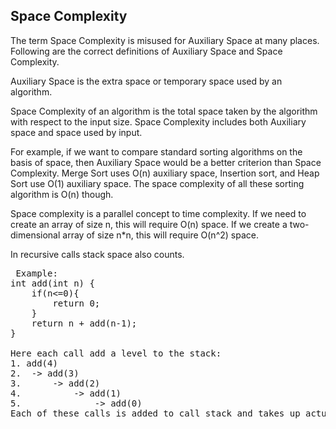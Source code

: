 ## Space Complexity
The term Space Complexity is misused for Auxiliary Space at many places. Following are the correct definitions of Auxiliary Space and Space Complexity.

Auxiliary Space is the extra space or temporary space used by an algorithm.

Space Complexity of an algorithm is the total space taken by the algorithm with respect to the input size. Space Complexity includes both Auxiliary space and space used by input.

For example, if we want to compare standard sorting algorithms on the basis of space, then Auxiliary Space would be a better criterion than Space Complexity. Merge Sort uses O(n) auxiliary space, Insertion sort, and Heap Sort use O(1) auxiliary space. The space complexity of all these sorting algorithm is O(n) though.

Space complexity is a parallel concept to time complexity. If we need to create an array of size n, this will require O(n) space. If we create a two-dimensional array of size n*n, this will require O(n^2) space.

In recursive calls stack space also counts.
<pre> Example:
int add(int n) {
    if(n<=0){
        return 0;
    }
    return n + add(n-1);
}

Here each call add a level to the stack:
1. add(4)
2.  -> add(3)
3.      -> add(2)
4.          -> add(1)
5.              -> add(0)
Each of these calls is added to call stack and takes up actual memory. So it takes O(n) space. </pre>